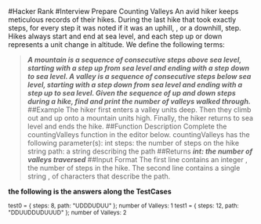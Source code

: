 #Hacker Rank
#Interview Prepare Counting Valleys
An avid hiker keeps meticulous records of their hikes. During the last hike that took exactly steps, for every step it was noted if it was an uphill, , or a downhill, step. Hikes always start and end at sea level, and each step up or down represents a unit change in altitude. We define the following terms:
>  ***A mountain is a sequence of consecutive steps above sea level, starting with a step up from sea level and ending with a step down to sea level.
> A valley is a sequence of consecutive steps below sea level, starting with a step down from sea level and ending with a step up to sea level. Given the sequence of up and down steps during a hike, find and print the number of valleys walked through.***
##Example
The hiker first enters a valley units deep. Then they climb out and up onto a mountain units high. Finally, the hiker returns to sea level and ends the hike.
##Function Description
Complete the countingValleys function in the editor below. countingValleys has the following parameter(s):
>int steps: the number of steps on the hike
>string path: a string describing the path
##Returns
***int: the number of valleys traversed***
##Input Format
The first line contains an integer , the number of steps in the hike. The second line contains a single string , of characters that describe the path.

**the following is the answers along the TestCases**

<sub>test0 = { steps: 8, path: "UDDDUDUU" };
number of Valleys:
1
test1 = { steps: 12, path: "DDUUDDUDUUUD" };
number of Valleys:
2</sub>